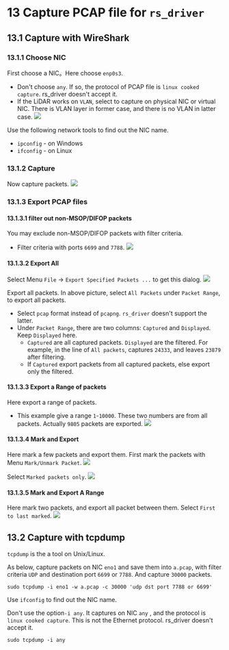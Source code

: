 # 13 **Capture PCAP file for `rs_driver`**



## 13.1 Capture with WireShark

### 13.1.1 Choose NIC
First choose a NIC。Here choose `enp0s3`.
+ Don't choose `any`.  If so, the protocol of PCAP file is `linux cooked capture`. rs_driver doesn't accept it.
+ If the LiDAR works on `VLAN`, select to capture on physical NIC or virtual NIC.  There is VLAN layer in former case, and there is no VLAN in latter case.
![](./img/13_01_wireshark_select_nic.png)



Use the following network tools to find out the NIC name.

+ `ipconfig` -  on Windows
+ `ifconfig` - on Linux



### 13.1.2 Capture

Now capture packets.
![](./img/13_02_wireshark_capture.png)



### 13.1.3 Export PCAP files

#### 13.1.3.1 filter out non-MSOP/DIFOP packets

You may exclude non-MSOP/DIFOP packets with filter criteria.

+ Filter criteria with ports `6699` and `7788`.
![](./img/13_03_wireshark_filter_by_port.png)


#### 13.1.3.2 Export All

Select Menu `File` -> `Export Specified Packets ...` to get this dialog.
![](./img/13_04_wireshark_export_all.png)

Export all packets. In above picture, select `All Packets` under `Packet Range`, to export all packets.

+ Select `pcap` format instead of `pcapng`. `rs_driver` doesn't support the latter.
+ Under `Packet Range`, there are two columns: `Captured` and `Displayed`. Keep `Displayed` here.
  + `Captured` are all captured packets. `Displayed` are the filtered. For example,  in the line of `All packets`, captures `24333`, and leaves `23879` after filtering.
  + If `Captured` export packets from all captured packets, else export only the filtered.

#### 13.1.3.3 Export a Range of packets

Here export a range of packets.

+ This example give a range `1`-`10000`. These two numbers are from all packets. Actually `9805` packets are exported.
![](./img/13_05_wireshark_export_range.png)

#### 13.1.3.4 Mark and Export

Here mark a few packets and export them. First mark the packets with Menu  `Mark/Unmark Packet`.
![](./img/13_06_wireshark_mark.png)

Select `Marked packets only`.
![](./img/13_07_wireshark_export_marked.png)

#### 13.1.3.5 Mark and Export A Range

Here mark two packets, and export all packet between them. Select `First to last marked`.
![](./img/13_08_wireshark_export_marked_range.png)



## 13.2 Capture with tcpdump

`tcpdump`  is the a tool on Unix/Linux.

As below, capture packets on NIC `eno1` and save them into `a.pcap`, with filter criteria `UDP` and destination port `6699` or `7788`. And capture `30000` packets. 

```shell
sudo tcpdump -i eno1 -w a.pcap -c 30000 'udp dst port 7788 or 6699'
```

Use `ifconfig` to find out the NIC name.

Don't use the option`-i any`. It captures on  NIC `any` , and the protocol is `linux cooked capture`. This is not the Ethernet protocol. rs_driver doesn't accept it.

```shell
sudo tcpdump -i any
```

